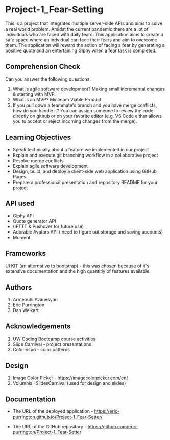 # Project-1_Fear-Setting

This is a project that integrates multiple server-side APIs and aims to solve a real world problem. Amidst the current pandemic there are a lot of individuals who are faced with daily fears. This application aims to create a safe space where an indvidual can face their fears and aim to overcome them. The application will reward the action of facing a fear by generating a positive quote and an entertaining Giphy when a fear task is completed. 


## Comprehension Check
Can you answer the following questions:
1. What is agile software development? 
Making small incremental changes & starting with MVP. 
2. What is an MVP? 
Minimum Viable Product. 
3. If you pull down a teammate's branch and you have merge conflicts, how do you handle it? 
You can assign someone to review the code directly on github or on your favorite editor (e.g. VS Code either allows you to accept or reject incoming changes from the merge).


## Learning Objectives

* Speak technically about a feature we implemented in our project
* Explain and execute git branching workflow in a collaborative project
* Resolve merge conflicts
* Explain agile software development
* Design, build, and deploy a client-side web application using GitHub Pages
* Prepare a professional presentation and repository README for your project


## API used 

* Giphy API
* Quote generator API 
* (IFTTT & Pushover for future use)
* Adorable Avatars API ( need to figure out storage and saving accounts)
* Moment 


## Frameworks 

UI KIT (an alternative to bootstrap) - this was chosen because of it's extensive documentation and the high quantitiy of features available. 


## Authors
1. Armenuhi Avanesyan 
2. Eric Purrington
3. Dan Weikart 

## Acknowledgements
1. UW Coding Bootcamp course activities
2. Slide Carnival - project presentations 
3. Colorinspo - color patterns 


## Design 
1. Image Color Picker - https://imagecolorpicker.com/en/
2. Volumnia -SlidesCarnival (used for design and slides)



## Documentation

* The URL of the deployed application - https://eric-purrington.github.io/Project-1_Fear-Setter/

* The URL of the GitHub repository  - https://github.com/eric-purrington/Project-1_Fear-Setter
